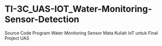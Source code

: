 # TI-3C_UAS-IOT_Water-Monitoring-Sensor-Detection
Source Code Program Water Monitoring Sensor Mata Kuliah IoT untuk Final Project UAS 

